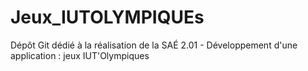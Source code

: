 # Jeux_IUTOLYMPIQUEs
Dépôt Git dédié à la réalisation de la SAÉ 2.01 - Développement d'une application : jeux IUT'Olympiques

